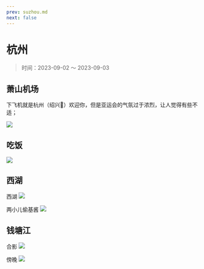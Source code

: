 ```yaml
---
prev: suzhou.md
next: false
---
```


# 杭州

> 时间：2023-09-02 ～ 2023-09-03

## 萧山机场

下飞机就是杭州（绍兴:dog:）欢迎你，但是亚运会的气氛过于浓烈，让人觉得有些不适；

![](https://img.lzwcyd.cn/img/202309061604395.jpg)

## 吃饭
![](https://img.lzwcyd.cn/img/202309061618574.jpg)

## 西湖

西湖
![](https://img.lzwcyd.cn/img/202309061619859.jpg)

两小儿偷基酱
![](https://img.lzwcyd.cn/img/202309061619860.jpg)


## 钱塘江


合影
![](https://img.lzwcyd.cn/img/202309061619861.jpg)

傍晚
![](https://img.lzwcyd.cn/img/202309061619858.jpg)
